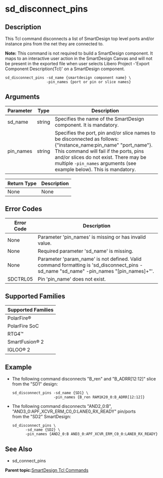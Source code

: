 # sd\_disconnect\_pins

## Description

This Tcl command disconnects a list of SmartDesign top level ports and/or instance pins from the net they are connected to.

**Note:** This command is not required to build a SmartDesign component. It maps to an interactive user action in the SmartDesign Canvas and will not be present in the exported file when user selects Libero Project -'Export Component Description\(Tcl\)' on a SmartDesign component.

```
sd_disconnect_pins -sd_name {smartdesign component name} \
                   -pin_names {port or pin or slice names}
```

## Arguments

|Parameter|Type|Description|
|---------|----|-----------|
|sd\_name|string|Specifies the name of the SmartDesign component. It is mandatory.|
|pin\_names|string|Specifies the port, pin and/or slice names to be disconnected as follows: \{"instance\_name:pin\_name" "port\_name"\}. This command will fail if the ports, pins and/or slices do not exist. There may be multiple `-pin_names` arguments \(see example below\). This is mandatory.|

|Return Type|Description|
|-----------|-----------|
|None|None|

## Error Codes

|Error Code|Description|
|----------|-----------|
|None|Parameter 'pin\_names' is missing or has invalid value.|
|None|Required parameter 'sd\_name' is missing.|
|None|Parameter 'param\_name' is not defined. Valid command formatting is 'sd\_disconnect\_pins -sd\_name "sd\_name" -pin\_names "\[pin\_names\]+"'.|
|SDCTRL05|Pin 'pin\_name' does not exist.|

## Supported Families

|Supported Families|
|------------------|
|PolarFire®|
|PolarFire SoC|
|RTG4™|
|SmartFusion® 2|
|IGLOO® 2|

## Example

-   The following command disconnects "B\_ren" and "B\_ADRR\[12:12\]" slice from the "SD1" design:

    ```
    sd_disconnect_pins -sd_name {SD1} \
                       -pin_names {B_ren RAM1K20_0:B_ADRR[12:12]}
    ```

-   The following command disconnects "AND2\_0:B", "AND3\_0:APF\_XCVR\_ERM\_C0\_0:LANE0\_RX\_READY" pin/ports<br /> from the "SD2" SmartDesign:

    ```
    sd_disconnect_pins \
          -sd_name {SD2} \
          -pin_names {AND2_0:B AND3_0:APF_XCVR_ERM_C0_0:LANE0_RX_READY}
    ```


## See Also

-   sd\_connect\_pins

**Parent topic:**[SmartDesign Tcl Commands](GUID-92BDB298-D736-4F37-87A0-3E5E1200BEE6.md)

